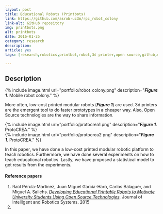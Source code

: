 ```yaml
---
layout: post
title: Educational Robots (Printbots)
link: https://github.com/asrob-uc3m/rpc_robot_colony
link-alt: GitHub repository
img: printbots.png
alt: printbots
date: 2016-01-25
category: research
description: 
article: yes
tags: [research,robotics,printbot,robot,3d printer,open source,github,crea,robotica,educativa]

---
```


## Description

{% include image.html url="portfolio/robot_colony.png" description="<b><i>Figure 1</i></b>. Mobile robot colony." %}

More often, low-cost printed modular robots (<b><i>Figure 1</i></b>) are used. 3d printers are the emergent tool to do faster prototypes in a cheaper way. Also, Open Source technologies are the way to share information. 

<div class="row">
  <div class="col-sm-6">
    {% include image.html url="portfolio/protocrea1.png" description="<b><i>Figure 1</i></b>. ProtoCREA." %}
  </div>
  <div class="col-sm-6">
    {% include image.html url="portfolio/protocrea2.png" description="<b><i>Figure 1</i></b>. ProtoCREA." %}
  </div>
</div>

In this paper, we have done a low-cost printed modular robotic platform to teach robotics. Furthermore, we have done several experiments on how to teach educational robotics. Lastly, we have proposed a statistical model to get results from the experiments.

#### Reference papers

1. Raúl Pérula-Martínez, Juan Miguel García-Haro, Carlos Balaguer, and Miguel A. Salichs. <a class="no-print" href="/papers/Perula-Martinez2015a.pdf" target="_blank">_Developing Educational Printable Robots to Motivate University Students Using Open Source Technologies_</a>. Journal of Intelligent and Robotics Systems. 2015
2. 
